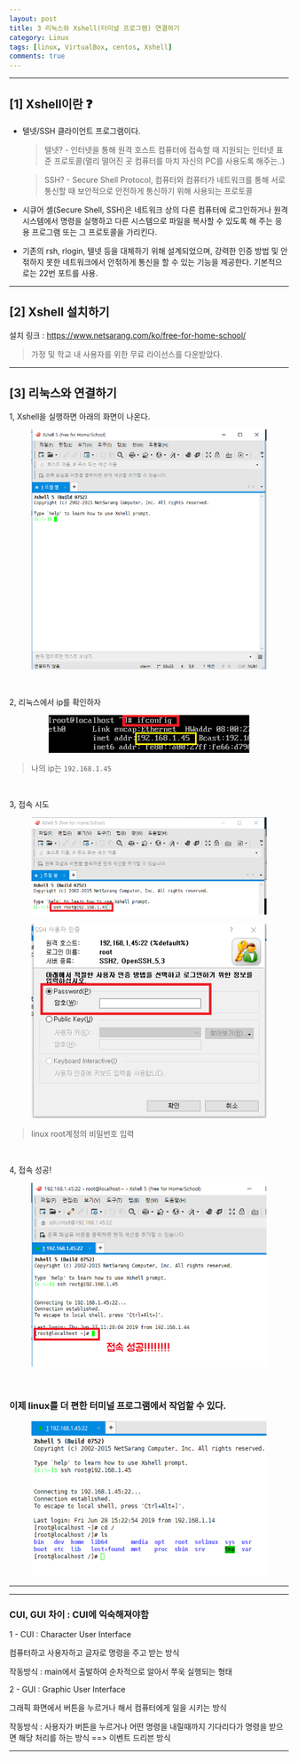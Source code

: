 ```yaml
---
layout: post
title: 3 리눅스와 Xshell(터미널 프로그램) 연결하기
category: Linux
tags: [linux, VirtualBox, centos, Xshell]
comments: true
---
```


---

## [1] Xshell이란 ❓

- 텔넷/SSH 클라이언트 프로그램이다.

  > 텔넷? - 인터넷을 통해 원격 호스트 컴퓨터에 접속할 때 지원되는 인터넷 표준 프로토콜(멀리 떨어진 곳 컴퓨터를 마치 자신의 PC를 사용도록 해주는..)

  > SSH? - Secure Shell Protocol, 컴퓨터와 컴퓨터가 네트워크를 통해 서로 통신할 때 보안적으로 안전하게 통신하기 위해 사용되는 프로토콜
- 시큐어 셸(Secure Shell, SSH)은 네트워크 상의 다른 컴퓨터에 로그인하거나 원격 시스템에서 명령을 실행하고 다른 시스템으로 파일을 복사할 수 있도록 해 주는 응용 프로그램 또는 그 프로토콜을 가리킨다.  
- 기존의 rsh, rlogin, 텔넷 등을 대체하기 위해 설계되었으며, 강력한 인증 방법 및 안젂하지 못한 네트워크에서 안젂하게 통신을 할 수 있는 기능을 제공한다. 기본적으로는 22번 포트를 사용.

---

## [2] Xshell 설치하기

설치 링크 : <https://www.netsarang.com/ko/free-for-home-school/>

> 가정 및 학교 내 사용자를 위한 무료 라이선스를 다운받았다.

---

## [3] 리눅스와 연결하기

1, Xshell을 실행하면 아래의 화면이 나온다.

<center>
<figure>
<img src="/assets/post-img/linux/1561704708083.png" alt="views">
<figcaption></figcaption>
</figure>
</center>

 <br>

2, 리눅스에서 ip를 확인하자

<center>
<figure>
<img src="/assets/post-img/linux/1561704746184.png" alt="views">
<figcaption></figcaption>
</figure>
</center>

> 나의 ip는 `192.168.1.45`

<br>

3, 접속 시도

<center>
<figure>
<img src="/assets/post-img/linux/1561704783888.png" alt="views">
<figcaption></figcaption>
</figure>
</center>

<center>
<figure>
<img src="/assets/post-img/linux/1561704791779.png" alt="views">
<figcaption></figcaption>
</figure>
</center>

> linux root계정의 비밀번호 입력

<br>

4, 접속 성공!

<center>
<figure>
<img src="/assets/post-img/linux/1561704813738.png" alt="views">
<figcaption></figcaption>
</figure> 
</center>

<br>

### 이제 linux를 더 편한 터미널 프로그램에서 작업할 수 있다.

<center>
<figure>
<img src="/assets/post-img/linux/1561704951885.png" alt="views">
<figcaption></figcaption>
</figure>
</center>

---



------

### CUI, GUI 차이   : CUI에 익숙해져야함

1 - CUI : Character User Interface

컴퓨터하고 사용자하고 글자로 명령을 주고 받는 방식

작동방식 : main에서 출발하여 순차적으로 알아서 쭈욱 실행되는 형태



2 - GUI : Graphic User Interface

그래픽 화면에서 버튼을 누르거나 해서 컴퓨터에게 일을 시키는 방식

작동방식 : 사용자가 버튼을 누르거나 어떤 명령을 내릴때까지 기다리다가 명령을 받으면 해당 처리를 하는 방식  ==>  이벤트 드리븐 방식

---

<br>

<br>

<br>
